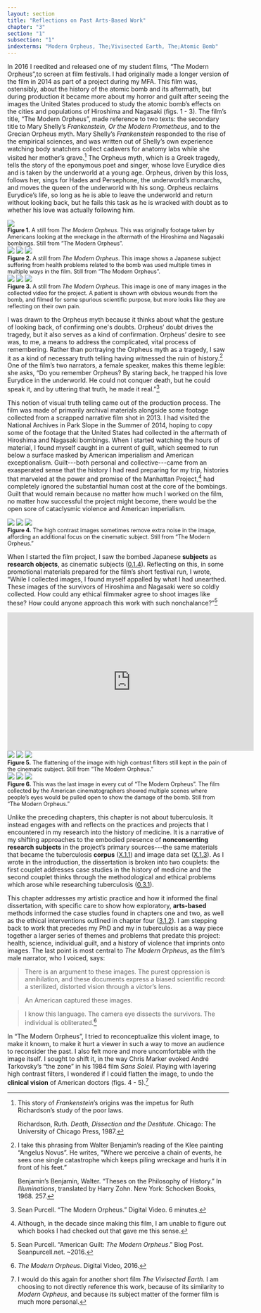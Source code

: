 ```yaml
---
layout: section
title: "Reflections on Past Arts-Based Work"
chapter: "3"
section: "1"
subsection: "1"
indexterms: "Modern Orpheus, The;Vivisected Earth, The;Atomic Bomb"
---
```


In 2016 I reedited and released one of my student films, “The Modern Orpheus”,to screen at film festivals. I had originally made a longer version of the film in 2014 as part of a project during my MFA. This film was, ostensibly, about the history of the atomic bomb and its aftermath, but during production it became more about my horror and guilt after seeing the images the United States produced to study the atomic bomb’s effects on the cities and populations of Hiroshima and Nagasaki (figs. 1 - 3). The film’s title, “The Modern Orpheus”, made reference to two texts: the secondary title to Mary Shelly’s <i>Frankenstein, Or the Modern Prometheus</i>, and to the Grecian Orpheus myth. Mary Shelly’s <i>Frankenstein</i> responded to the rise of the empirical sciences, and was written out of Shelly’s own experience watching body snatchers collect cadavers for anatomy labs while she visited her mother’s grave.[^fn1] The Orpheus myth, which is a Greek tragedy, tells the story of the eponymous poet and singer, whose love Eurydice dies and is taken by the underworld at a young age. Orpheus, driven by this loss, follows her, sings for Hades and Persephone, the underworld’s monarchs, and moves the queen of the underworld with his song. Orpheus reclaims Eurydice’s life, so long as he is able to leave the underworld and return without looking back, but he fails this task as he is wracked with doubt as to whether his love was actually following him. 

<div class="card-container-horizontal"><div class="card-container-horizontal-content"><img id="modorph2" src="{{ site.baseurl }}/assets/img/modorph2.jpg">

<div class="caption-font" style="font-size:.9em"><b>Figure 1.</b> A still from <i>The Modern Orpheus</i>. This was originally footage taken by Americans looking at the wreckage in the aftermath of the Hiroshima and Nagasaki bombings. Still from “The Modern Orpheus”.</div></div>

<div class="card-container-horizontal-content"><img id="modorph1" class="opaque" src="{{ site.baseurl }}/assets/img/modorph1_full.jpg">

<img id="modorph1" class="transparent" src="{{ site.baseurl }}/assets/img/modorph1.jpg">

<img id="modorph1" class="partially-opaque" src="{{ site.baseurl }}/assets/img/modorph1_partial.jpg">

<div class="caption-font" style="font-size:.9em"><b>Figure 2.</b> A still from <i>The Modern Orpheus</i>. This image shows a Japanese subject suffering from health problems related to the bomb was used multiple times in multiple ways in the film. Still from “The Modern Orpheus”.</div></div>

<div class="card-container-horizontal-content"><img id="modorph3" class="opaque" src="{{ site.baseurl }}/assets/img/modorph3_full.jpg">

<img id="modorph3" class="transparent" src="{{ site.baseurl }}/assets/img/modorph3.jpg">

<img id="modorph3" class="partially-opaque" src="{{ site.baseurl }}/assets/img/modorph3_partial.jpg">

<div class="caption-font" style="font-size:.9em"><b>Figure 3.</b> A still from <i>The Modern Orpheus</i>. This image is one of many images in the collected video for the project. A patient is shown with obvious wounds from the bomb, and filmed for some spurious scientific purpose, but more looks like they are reflecting on their own pain.</div></div></div>

I was drawn to the Orpheus myth because it thinks about what the gesture of looking back, of confirming one's doubts. Orpheus’ doubt drives the tragedy, but it also serves as a kind of confirmation. Orpheus’ desire to see was, to me, a means to address the complicated, vital process of remembering. Rather than portraying the Orpheus myth as a tragedy, I saw it as a kind of necessary truth telling having witnessed the ruin of history.[^fn2] One of the film’s two narrators, a female speaker, makes this theme legible: she asks, “Do you remember Orpheus? By staring back, he trapped his love Eurydice in the underworld. He could not conquer death, but he could speak it, and by uttering that truth, he made it real.”[^fn3]  

This notion of visual truth telling came out of the production process. The film was made of primarily archival materials alongside some footage collected from a scrapped narrative film shot in 2013. I had visited the National Archives in Park Slope in the Summer of 2014, hoping to copy some of the footage that the United States had collected in the aftermath of Hiroshima and Nagasaki bombings. When I started watching the hours of material, I found myself caught in a current of guilt, which seemed to run below a surface masked by American imperialism and American exceptionalism. Guilt---both personal and collective---came from an exasperated sense that the history I had read preparing for my trip, histories that marveled at the power and promise of the Manhattan Project,[^fn4] had completely ignored the substantial human cost at the core of the bombings. Guilt that would remain because no matter how much I worked on the film, no matter how successful the project might become, there would be the open sore of cataclysmic violence and American imperialism. 

<img id="Modorphzone1" class="opaque" src="{{ site.baseurl }}/assets/img/Modorphzone1_full.jpg">

<img id="Modorphzone1" class="transparent" src="{{ site.baseurl }}/assets/img/Modorphzone1.jpg">

<img id="Modorphzone1" class="partially-opaque" src="{{ site.baseurl }}/assets/img/Modorphzone1_partial.jpg">

<div class="caption-font" style="font-size:.9em"><b>Figure 4.</b> The high contrast images sometimes remove extra noise in the image, affording an additional focus on the cinematic subject. Still from “The Modern Orpheus.”</div>

When I started the film project, I saw the bombed Japanese <span data-tooltip aria-haspopup="true" class="has-tip" data-disable-hover="false" tabindex="1" data-title="The term research subject refers to a human person who has been ingested into a research program, and whose identity, personhood, and body have become the focus of a research program. I think of the subject in a Foucauldian sense: The 'subject' is a pun on the monarchal subject, someone who has no agency under the spectacular power of the sovereign. In this case it the subject lacks agency in relation to the researcher studying them."><b>subjects</b></span> as <span data-tooltip aria-haspopup="true" class="has-tip" data-disable-hover="false" tabindex="1" data-title="I use the term research object to refer to materials that have been divorced from the subject of their origin. Object, as I use it, carefully considers how human patients are denied their humanity through transformations that deem them as objects."><b>research objects</b></span>, as cinematic subjects (<a href="{{ site.baseurl }}/narrative/0_1_4">0.1.4</a>). Reflecting on this, in some promotional materials prepared for the film’s short festival run, I wrote, “While I collected images, I found myself appalled by what I had unearthed. These images of the survivors of Hiroshima and Nagasaki were so coldly collected. How could any ethical filmmaker agree to shoot images like these? How could anyone approach this work with such nonchalance?”[^fn5]

<iframe width="560" height="315" src="https://www.youtube.com/embed/tNUkgbA7tTo?si=PW5ZWe4M6-2hAPwe" title="YouTube video player" frameborder="0" allow="accelerometer; autoplay; clipboard-write; encrypted-media; gyroscope; picture-in-picture; web-share" referrerpolicy="strict-origin-when-cross-origin" allowfullscreen></iframe>




<div class="card float-right half-width-image"><img id="Modorphzone2" class="opaque" src="{{ site.baseurl }}/assets/img/Modorphzone2_full.jpg">

<img id="Modorphzone2" class="transparent" src="{{ site.baseurl }}/assets/img/Modorphzone2.jpg">

<img id="Modorphzone2" class="partially-opaque" src="{{ site.baseurl }}/assets/img/Modorphzone2_partial.jpg">

<div class="caption-font" style="font-size:.9em"><b>Figure 5.</b> The flattening of the image with high contrast filters still kept in the pain of the cinematic subject. Still from “The Modern Orpheus.”</div>

<img id="Modorphzone3" class="opaque" src="{{ site.baseurl }}/assets/img/Modorphzone3_full.jpg">

<img id="Modorphzone3" class="transparent" src="{{ site.baseurl }}/assets/img/Modorphzone3.jpg">

<img id="Modorphzone3" class="partially-opaque" src="{{ site.baseurl }}/assets/img/Modorphzone3_partial.jpg">

<div class="caption-font" style="font-size:.9em"><b>Figure 6.</b> This was the last image in every cut of “The Modern Orpheus”. The film collected by the American cinematographers showed multiple scenes where people’s eyes would be pulled open to show the damage of the bomb. Still from “The Modern Orpheus.”</div></div>

Unlike the preceding chapters, this chapter is not about tuberculosis. It instead engages with and reflects on the practices and projects that I encountered in my research into the history of medicine. It is a narrative of my shifting approaches to the embodied presence of <span data-tooltip aria-haspopup="true" class="has-tip" data-disable-hover="false" tabindex="1" data-title="I use the phrase 'consent' to refer to the idea of informed consent: that a research subject needs to be aware of what will happen to them in a research project, and that they have the ability to say 'no' at any point during the research program."><b>nonconsenting</b></span> <span data-tooltip aria-haspopup="true" class="has-tip" data-disable-hover="false" tabindex="1" data-title="The term research subject refers to a human person who has been ingested into a research program, and whose identity, personhood, and body have become the focus of a research program. I think of the subject in a Foucauldian sense: The 'subject' is a pun on the monarchal subject, someone who has no agency under the spectacular power of the sovereign. In this case it the subject lacks agency in relation to the researcher studying them."><b>research subjects</b></span> in the project’s primary sources---the same materials that became the tuberculosis <span data-tooltip aria-haspopup="true" class="has-tip" data-disable-hover="false" tabindex="1" data-title="A corpus refers to a collection of texts used for computational analysis."><b>corpus</b></span> (<a href="{{ site.baseurl }}/narrative/X_1_1">X.1.1</a>) and image data set (<a href="{{ site.baseurl }}/narrative/X_1_3">X.1.3</a>). As I wrote in the introduction, the dissertation is broken into two couplets: the first couplet addresses case studies in the history of medicine and the second couplet thinks through the methodological and ethical problems which arose while researching tuberculosis (<a href="{{ site.baseurl }}/narrative/0_3_1">0.3.1</a>). 

This chapter addresses my artistic practice and how it informed the final dissertation, with specific care to show how exploratory, <span data-tooltip aria-haspopup="true" class="has-tip" data-disable-hover="false" tabindex="1" data-title="Arts-based methods refer to any research method that applies creative activity as a research method. This can include traditional arts like painting, sculpture, or dance, or more complex conceptual or multi-media approaches."><b>arts-based</b></span> methods informed the case studies found in chapters one and two, as well as the ethical interventions outlined in chapter four (<a href="{{ site.baseurl }}/narrative/3_1_2">3.1.2</a>). I am stepping back to work that precedes my PhD and my in tuberculosis as a way piece together a larger series of themes and problems that predate this project: health, science, individual guilt, and a history of violence that imprints onto images. The last point is most central to <i>The Modern Orpheus</i>, as the film’s male narrator, who I voiced, says: 

>There is an argument to these images. The purest oppression is annihilation, and these documents express a biased scientific record: a sterilized, distorted vision through a victor’s lens. 

>An American captured these images.

>I know this language. The camera eye dissects the survivors. The individual is obliterated.[^fn6] 

In “The Modern Orpheus”, I tried to reconceptualize this violent image, to make it known, to make it hurt a viewer in such a way to move an audience to reconsider the past. I also felt more and more uncomfortable with the image itself. I sought to shift it, in the way Chris Marker evoked André Tarkovsky’s “the zone” in his 1984 film <i>Sans Soleil</i>. Playing with layering high contrast filters, I wondered if I could flatten the image, to undo the <span data-tooltip aria-haspopup="true" class="has-tip" data-disable-hover="false" tabindex="1" data-title="The clinical gaze refers to an ocular practice used by medical professionals to diagnose disease. It relies on a process of seeing the patient in relation to an idealized image of human anatomy. This process alienates the patient, turning them into a collection of pathologies rather than a human person."><b>clinical vision</b></span> of American doctors (figs. 4 - 5).[^fn7]

<div class="style-divider">
 	<div class="line"></div>
</div>

[^fn1]: This story of <i>Frankenstein</i>’s origins was the impetus for Ruth Richardson’s study of the poor laws.
	
	Richardson, Ruth. <i>Death, Dissection and the Destitute</i>. Chicago: The University of Chicago Press, 1987.

[^fn2]: I take this phrasing from Walter Benjamin’s reading of the Klee painting “Angelus Novus”. He writes, "Where we perceive a chain of events, he sees one single catastrophe which keeps piling wreckage and hurls it in front of his feet.”
	
	Benjamin’s Benjamin, Walter. “Theses on the Philosophy of History.” In <i>Illuminations</i>, translated by Harry Zohn. New York: Schocken Books, 1968. 257.

[^fn3]: Sean Purcell. “The Modern Orpheus.” Digital Video. 6 minutes.

[^fn4]: Although, in the decade since making this film, I am unable to figure out which books I had checked out that gave me this sense.

[^fn5]: Sean Purcell. “American Guilt: <i>The Modern Orpheus</i>.” Blog Post. Seanpurcell.net. ~2016.

[^fn6]: <i>The Modern Orpheus</i>. Digital Video, 2016.

[^fn7]: I would do this again for another short film <i>The Vivisected Earth.</i> I am choosing to not directly reference this work, because of its similarity to <i>Modern Orpheus</i>, and because its subject matter of the former film is much more personal.